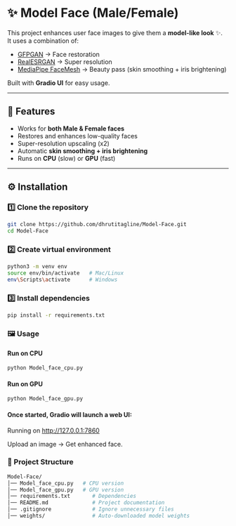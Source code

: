 # ✨ Model Face (Male/Female)

This project enhances user face images to give them a **model-like look** ✨.  
It uses a combination of:
- [GFPGAN](https://github.com/TencentARC/GFPGAN) → Face restoration  
- [RealESRGAN](https://github.com/xinntao/Real-ESRGAN) → Super resolution  
- [MediaPipe FaceMesh](https://github.com/google/mediapipe) → Beauty pass (skin smoothing + iris brightening)  

Built with **Gradio UI** for easy usage.  

---

## 🚀 Features
- Works for **both Male & Female faces**  
- Restores and enhances low-quality faces  
- Super-resolution upscaling (x2)  
- Automatic **skin smoothing + iris brightening**  
- Runs on **CPU** (slow) or **GPU** (fast)  

---

## ⚙️ Installation

### 1️⃣ Clone the repository
```bash
git clone https://github.com/dhrutitagline/Model-Face.git
cd Model-Face
```

### 2️⃣ Create virtual environment
```bash
python3 -m venv env
source env/bin/activate   # Mac/Linux
env\Scripts\activate      # Windows
```

### 3️⃣ Install dependencies
```bash
pip install -r requirements.txt
```
### 🖼️ Usage
#### Run on CPU
```bash
python Model_face_cpu.py
```

#### Run on GPU
```bash
python Model_face_gpu.py
```

#### Once started, Gradio will launch a web UI:

Running on http://127.0.0.1:7860

Upload an image → Get enhanced face.


### 📂 Project Structure
```bash
Model-Face/
│── Model_face_cpu.py   # CPU version
│── Model_face_gpu.py   # GPU version
│── requirements.txt       # Dependencies
│── README.md              # Project documentation
│── .gitignore             # Ignore unnecessary files
│── weights/               # Auto-downloaded model weights
```

